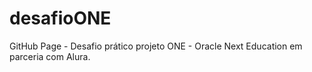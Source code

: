 # desafioONE
GitHub Page - Desafio prático projeto ONE - Oracle Next Education em parceria com Alura.

